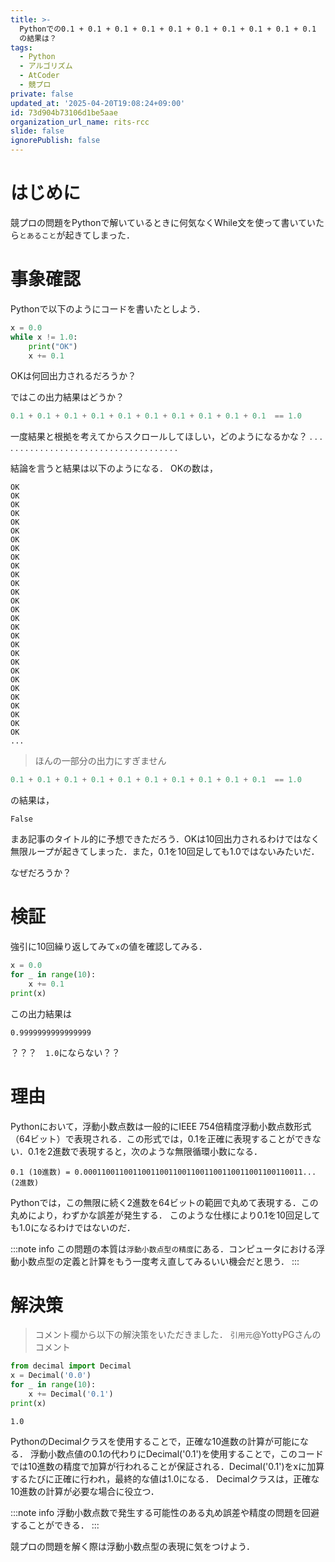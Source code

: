 ```yaml
---
title: >-
  Pythonでの0.1 + 0.1 + 0.1 + 0.1 + 0.1 + 0.1 + 0.1 + 0.1 + 0.1 + 0.1  == 1.0
  の結果は？
tags:
  - Python
  - アルゴリズム
  - AtCoder
  - 競プロ
private: false
updated_at: '2025-04-20T19:08:24+09:00'
id: 73d904b73106d1be5aae
organization_url_name: rits-rcc
slide: false
ignorePublish: false
---
```

# はじめに
競プロの問題をPythonで解いているときに何気なくWhile文を使って書いていたら`とあること`が起きてしまった．

# 事象確認
Pythonで以下のようにコードを書いたとしよう．
```py
x = 0.0
while x != 1.0:
    print("OK")
    x += 0.1
```
OKは何回出力されるだろうか？

ではこの出力結果はどうか？
```py
0.1 + 0.1 + 0.1 + 0.1 + 0.1 + 0.1 + 0.1 + 0.1 + 0.1 + 0.1  == 1.0
```

一度結果と根拠を考えてからスクロールしてほしい，どのようになるかな？
.
.
.
.
.
.
.
.
.
.
.
.
.
.
.
.
.
.
.
.
.
.
.
.
.
.
.
.
.
.
.
.
.
.
.
.
.


結論を言うと結果は以下のようになる．
OKの数は，
```
OK
OK
OK
OK
OK
OK
OK
OK
OK
OK
OK
OK
OK
OK
OK
OK
OK
OK
OK
OK
OK
OK
OK
OK
OK
OK
OK
OK
OK
...
```
> ほんの一部分の出力にすぎません

```py
0.1 + 0.1 + 0.1 + 0.1 + 0.1 + 0.1 + 0.1 + 0.1 + 0.1 + 0.1  == 1.0
```
の結果は，

```
False
```

まあ記事のタイトル的に予想できただろう．OKは10回出力されるわけではなく無限ループが起きてしまった．また，0.1を10回足しても1.0ではないみたいだ．

なぜだろうか？

# 検証
強引に10回繰り返してみて`x`の値を確認してみる．
```py
x = 0.0
for _ in range(10):
    x += 0.1
print(x)
```
この出力結果は
```
0.9999999999999999
```
？？？　`1.0`にならない？？

# 理由
Pythonにおいて，浮動小数点数は一般的にIEEE 754倍精度浮動小数点数形式（64ビット）で表現される．この形式では，0.1を正確に表現することができない．0.1を2進数で表現すると，次のような無限循環小数になる．
```
0.1 (10進数) = 0.0001100110011001100110011001100110011001100110011... (2進数)
```
Pythonでは，この無限に続く2進数を64ビットの範囲で丸めて表現する．この丸めにより，わずかな誤差が発生する．
このような仕様により0.1を10回足しても1.0になるわけではないのだ．

:::note info
この問題の本質は`浮動小数点型の精度`にある．コンピュータにおける浮動小数点型の定義と計算をもう一度考え直してみるいい機会だと思う．
:::
# 解決策
>コメント欄から以下の解決策をいただきました．
>`引用元`@YottyPGさんのコメント

```py
from decimal import Decimal
x = Decimal('0.0')
for _ in range(10):
    x += Decimal('0.1')
print(x)
```
```
1.0
```
PythonのDecimalクラスを使用することで，正確な10進数の計算が可能になる．
浮動小数点値の0.1の代わりにDecimal('0.1')を使用することで，このコードでは10進数の精度で加算が行われることが保証される．Decimal('0.1')をxに加算するたびに正確に行われ，最終的な値は1.0になる．
Decimalクラスは，正確な10進数の計算が必要な場合に役立つ．

:::note info
浮動小数点数で発生する可能性のある丸め誤差や精度の問題を回避することができる．
:::


競プロの問題を解く際は浮動小数点型の表現に気をつけよう．
